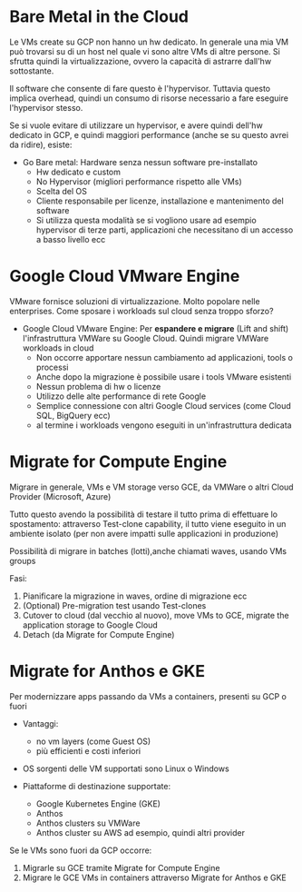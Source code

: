 # Bare Metal in the Cloud

Le VMs create su GCP non hanno un hw dedicato. In generale una mia VM può trovarsi su di un host nel quale vi sono altre VMs di altre persone. Si sfrutta quindi la virtualizzazione, ovvero la capacità di astrarre dall'hw sottostante.

 Il software che consente di fare questo è l'hypervisor. Tuttavia questo implica overhead, quindi un consumo di risorse necessario a fare eseguire l'hypervisor stesso. 

Se si vuole evitare di utilizzare un hypervisor, e avere quindi dell'hw dedicato in GCP, e quindi maggiori performance (anche se su questo avrei da ridire), esiste:
- Go Bare metal: Hardware senza nessun software pre-installato
    - Hw dedicato e custom
    - No Hypervisor (migliori performance rispetto alle VMs)
    - Scelta del OS
    - Cliente responsabile per licenze, installazione e mantenimento del software 
    - Si utilizza questa modalità se si vogliono usare ad esempio hypervisor di terze parti, applicazioni che necessitano di un accesso a basso livello ecc

# Google Cloud VMware Engine

VMware fornisce soluzioni di virtualizzazione. Molto popolare nelle enterprises. Come sposare i workloads sul cloud senza troppo sforzo?

- Google Cloud VMware Engine: Per **espandere e migrare** (Lift and shift) l'infrastruttura VMWare su Google Cloud. Quindi migrare VMWare workloads in cloud
    - Non occorre apportare nessun cambiamento ad applicazioni, tools o processi
    - Anche dopo la migrazione è possibile usare i tools VMware esistenti
    - Nessun problema di hw o licenze
    - Utilizzo delle alte performance di rete Google
    - Semplice connessione con altri Google Cloud services (come Cloud SQL, BigQuery ecc)
    - al termine i workloads vengono eseguiti in un'infrastruttura dedicata

# Migrate for Compute Engine

Migrare in generale, VMs e VM storage verso GCE, da VMWare o altri Cloud Provider (Microsoft, Azure) 

Tutto questo avendo la possibilità di testare il tutto prima di effettuare lo spostamento: attraverso Test-clone capability, il tutto viene eseguito in un ambiente isolato (per non avere impatti sulle applicazioni in produzione)

Possibilità di migrare in batches (lotti),anche chiamati waves, usando VMs groups

Fasi:

1. Pianificare la migrazione in waves, ordine di migrazione ecc
2. (Optional) Pre-migration test usando Test-clones
3. Cutover to cloud (dal vecchio al nuovo), move VMs to GCE, migrate the application storage to Google Cloud
4. Detach (da Migrate for Compute Engine)

# Migrate for Anthos e GKE

Per modernizzare apps passando da VMs a containers, presenti su GCP o fuori
- Vantaggi:
    - no vm layers (come Guest OS)
    - più efficienti e costi inferiori

- OS sorgenti delle VM supportati sono Linux o Windows
- Piattaforme di destinazione supportate:
    - Google Kubernetes Engine (GKE)
    - Anthos
    - Anthos clusters su VMWare
    - Anthos cluster su AWS ad esempio, quindi altri provider
    
Se le VMs sono fuori da GCP occorre:
1. Migrarle su GCE tramite Migrate for Compute Engine
2. Migrare le GCE VMs in containers attraverso Migrate for Anthos e GKE


